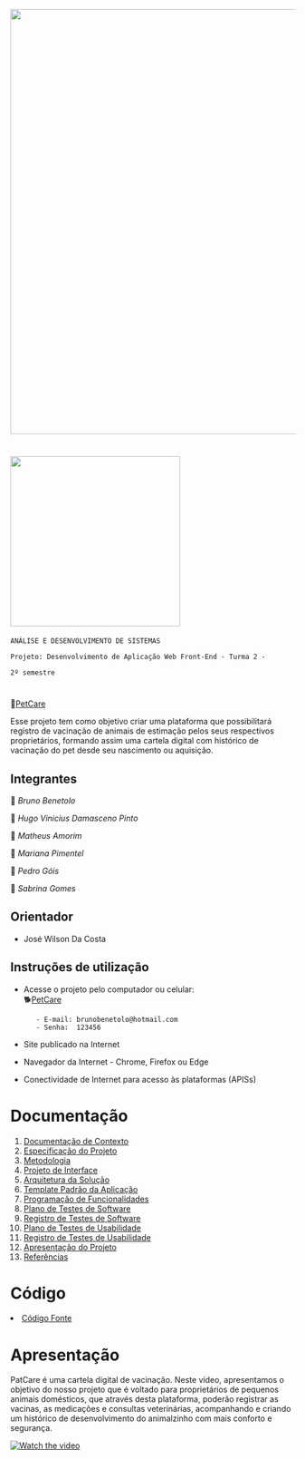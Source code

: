 <a href="[https://icei-puc-minas-pmv-ads.github.io/PetCare/](https://petcare-deploy.herokuapp.com/)"><img src="https://s1.1zoom.me/big0/885/Dogs_Cats_Guinea_pigs_White_background_Three_3_564019_1280x779.jpg" width="750px">
# <a href="https://icei-puc-minas-pmv-ads.github.io/PetCare/"><img src="https://user-images.githubusercontent.com/77770841/134394324-8b1c1cc0-9610-4b66-bb25-e3e67839b3aa.gif" width="300px"></a>
`ANÁLISE E DESENVOLVIMENTO DE SISTEMAS`


`Projeto: Desenvolvimento de Aplicação Web Front-End - Turma 2 -`

`2º semestre`
 #
🐶[PetCare]([https://icei-puc-minas-pmv-ads.github.io/PetCare/](https://petcare-deploy.herokuapp.com/))

Esse projeto tem como objetivo criar uma plataforma que possibilitará registro de vacinação de animais de estimação pelos seus respectivos proprietários, formando assim uma cartela digital com histórico de vacinação do pet desde seu nascimento ou aquisição. 
## Integrantes

🐾 *Bruno Benetolo*

🐾 *Hugo Vinicius Damasceno Pinto*
 
🐾 *Matheus Amorim*

🐾 *Mariana Pimentel*

🐾 *Pedro Góis*

🐾 *Sabrina Gomes*


## Orientador

* José Wilson Da Costa

## Instruções de utilização

- Acesse o projeto pelo computador ou celular:   
🐕[PetCare](https://icei-puc-minas-pmv-ads.github.io/PetCare/)
 
         - E-mail: brunobenetolo@hotmail.com  
         - Senha:  123456

- Site publicado na Internet
- Navegador da Internet - Chrome, Firefox ou Edge
- Conectividade de Internet para acesso às plataformas (APISs)

# Documentação

<ol>
<li><a href="docs/01-Documentação de Contexto.md"> Documentação de Contexto</a></li>
<li><a href="docs/02-Especificação do Projeto.md"> Especificação do Projeto</a></li>
<li><a href="docs/03-Metodologia.md"> Metodologia</a></li>
<li><a href="docs/04-Projeto de Interface.md"> Projeto de Interface</a></li>
<li><a href="docs/05-Arquitetura da Solução.md"> Arquitetura da Solução</a></li>
<li><a href="docs/06-Template Padrão da Aplicação.md"> Template Padrão da Aplicação</a></li>
<li><a href="docs/07-Programação de Funcionalidades.md"> Programação de Funcionalidades</a></li>
<li><a href="docs/08-Plano de Testes de Software.md"> Plano de Testes de Software</a></li>
<li><a href="docs/09-Registro de Testes de Software.md"> Registro de Testes de Software</a></li>
<li><a href="docs/10-Plano de Testes de Usabilidade.md"> Plano de Testes de Usabilidade</a></li>
<li><a href="docs/11-Registro de Testes de Usabilidade.md"> Registro de Testes de Usabilidade</a></li>
<li><a href="docs/12-Apresentação do Projeto.md"> Apresentação do Projeto</a></li>
<li><a href="docs/13-Referências.md"> Referências</a></li>
</ol>

# Código

<li><a href="src/README.md"> Código Fonte</a></li>

# Apresentação
PatCare é uma cartela digital de vacinação. Neste vídeo, apresentamos o objetivo do nosso projeto que é voltado para proprietários de pequenos animais domésticos, que através desta plataforma, poderão registrar as vacinas, as medicações e consultas veterinárias, acompanhando e criando um histórico de desenvolvimento do animalzinho com mais conforto e segurança. 

[![Watch the video](https://user-images.githubusercontent.com/78277341/144880982-308d72df-079e-4f8e-a8e6-1bfbeda473de.png)](https://youtu.be/oS4SosY4xmY)

